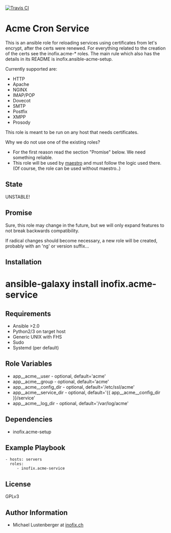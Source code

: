 [![Travis CI](https://img.shields.io/travis/inofix/ansible-acme-service.svg?style=flat)](http://travis-ci.org/inofix/ansible-acme-service)


Acme Cron Service
=================

This is an ansible role for reloading services using certificates from let's encrypt, after the certs were renewed.
For everything related to the creation of the certs see the inofix.acme-\* roles. The main rule which also
has the details in its README is inofix.ansible-acme-setup.

Currently supported are:
* HTTP
 * Apache
 * NGINX
* IMAP/POP
 * Dovecot
* SMTP
 * Postfix
* XMPP
 * Prosody

This role is meant to be run on any host that needs certificates.

Why we do not use one of the existing roles?

* For the first reason read the section "Promise" below. We need something reliable.
* This role will be used by [maestro](https://github.com/inofix/maestro) and must follow the logic used there. (Of course, the role can be used without maestro..)


State
-----

UNSTABLE!


Promise
-------

Sure, this role may change in the future, but we will only expand features to not break backwards compatibility.

If radical changes should become necessary, a new role will be created, probably with an 'ng' or version suffix...

Installation
------------

 # ansible-galaxy install inofix.acme-service

Requirements
------------

* Ansible >2.0
* Python2/3 on target host
* Generic UNIX with FHS
* Sudo
* Systemd (per default)

Role Variables
--------------

* app\_\_acme\_\_user - optional, default='acme'
* app\_\_acme\_\_group - optional, default='acme'
* app\_\_acme\_\_config\_dir - optional, default='/etc/ssl/acme'
* app\_\_acme\_\_service\_dir - optional, default='{{ app\_\_acme\_\_config\_dir }}/service'
* app\_\_acme\_\_log\_dir - optional, default='/var/log/acme'

Dependencies
------------

* inofix.acme-setup

Example Playbook
----------------

    - hosts: servers
      roles:
         - inofix.acme-service

License
-------

GPLv3


Author Information
------------------

* Michael Lustenberger at [inofix.ch](http://www.inofix.ch)
